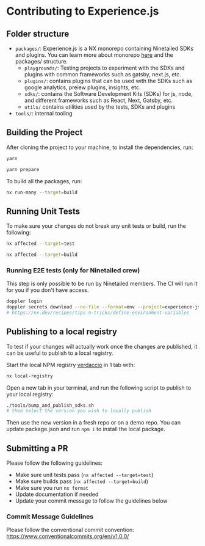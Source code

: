 # Contributing to Experience.js

## Folder structure

- `packages/`: Experience.js is a NX monorepo containing Ninetailed SDKs and plugins. You can learn more about monorepo [here](https://nx.dev/getting-started/tutorials/package-based-repo-tutorial) and the packages/ structure.
  - `playgrounds/`: Testing projects to experiment with the SDKs and plugins with common frameworks such as gatsby, next.js, etc.
  - `plugins/`: contains plugins that can be used with the SDKs such as google analytics, preiew plugins, insights, etc.
  - `sdks/`: contains the Software Development Kits (SDKs) for js, node, and different frameworks such as React, Next, Gatsby, etc.
  - `utils/` contains utilities used by the tests, SDKs and plugins
- `tools/`: internal tooling

## Building the Project

After cloning the project to your machine, to install the dependencies, run:

```sh
yarn

yarn prepare
```

To build all the packages, run:

```sh
nx run-many --target=build
```

## Running Unit Tests

To make sure your changes do not break any unit tests or build, run the following:

```sh
nx affected --target=test

nx affected --target=build
```

### Running E2E tests (only for Ninetailed crew)

This step is only possible to be run by Ninetailed members. The CI will run it for you if you don't have access.

```sh
doppler login
doppler secrets download --no-file --format=env --project=experience-js-sdks --config=dev > ./.env
# https://nx.dev/recipes/tips-n-tricks/define-environment-variables
```

## Publishing to a local registry

To test if your changes will actually work once the changes are published, it can be useful to publish to a local registry.

Start the local NPM registry [verdaccio](https://verdaccio.org/) in 1 tab with:

```sh
nx local-registry
```

Open a new tab in your terminal, and run the following script to publish to your local registry:

```sh
./tools/bump_and_publish_sdks.sh
# then select the version you wish to locally publish
```

Then use the new version in a fresh repo or on a demo repo. You can update package.json and run `npm i` to install the local package.

## Submitting a PR

Please follow the following guidelines:

- Make sure unit tests pass (`nx affected --target=test`)
- Make sure builds pass (`nx affected --target=build`)
- Make sure you run `nx format`
- Update documentation if needed
- Update your commit message to follow the guidelines below

### Commit Message Guidelines

Please follow the conventional commit convention: https://www.conventionalcommits.org/en/v1.0.0/
